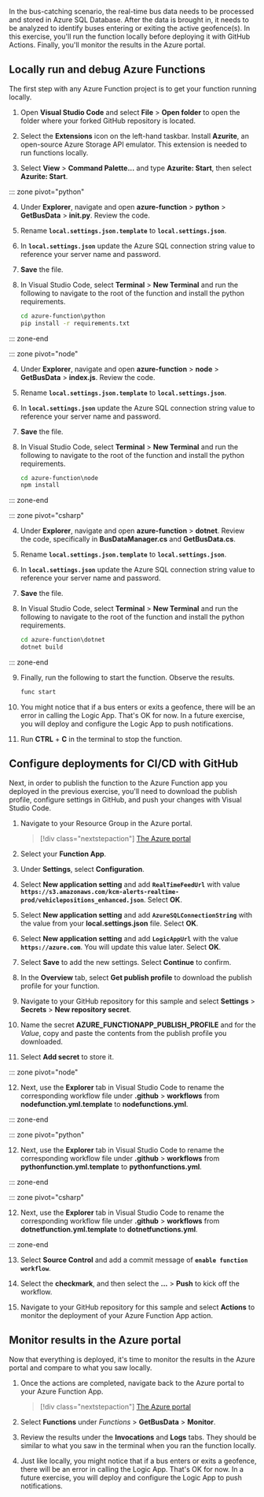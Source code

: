 In the bus-catching scenario, the real-time bus data needs to be processed and stored in Azure SQL Database. After the data is brought in, it needs to be analyzed to identify buses entering or exiting the active geofence(s). In this exercise, you'll run the function locally before deploying it with GitHub Actions. Finally, you'll monitor the results in the Azure portal.

## Locally run and debug Azure Functions

The first step with any Azure Function project is to get your function running locally.

1. Open **Visual Studio Code** and select **File** > **Open folder** to open the folder where your forked GitHub repository is located.

2. Select the **Extensions** icon on the left-hand taskbar. Install **Azurite**, an open-source Azure Storage API emulator. This extension is needed to run functions locally.

3. Select **View** > **Command Palette...** and type **Azurite: Start**, then select **Azurite: Start**.

::: zone pivot="python"

4. Under **Explorer**, navigate and open **azure-function** > **python** > **GetBusData** > **__init__.py**. Review the code.

5. Rename **`local.settings.json.template`** to **`local.settings.json`**.

6. In **`local.settings.json`** update the Azure SQL connection string value to reference your server name and password.

7. **Save** the file.

8. In Visual Studio Code, select **Terminal** > **New Terminal** and run the following to navigate to the root of the function and install the python requirements.

    ```cmd
    cd azure-function\python
    pip install -r requirements.txt
    ```

::: zone-end

::: zone pivot="node"

4. Under **Explorer**, navigate and open **azure-function** > **node** > **GetBusData** > **index.js**. Review the code.

5. Rename **`local.settings.json.template`** to **`local.settings.json`**.

6. In **`local.settings.json`** update the Azure SQL connection string value to reference your server name and password.

7. **Save** the file.

8. In Visual Studio Code, select **Terminal** > **New Terminal** and run the following to navigate to the root of the function and install the python requirements.

    ```cmd
    cd azure-function\node
    npm install
    ```

::: zone-end

::: zone pivot="csharp"

4. Under **Explorer**, navigate and open **azure-function** > **dotnet**. Review the code, specifically in **BusDataManager.cs** and **GetBusData.cs**.

5. Rename **`local.settings.json.template`** to **`local.settings.json`**.

6. In **`local.settings.json`** update the Azure SQL connection string value to reference your server name and password.

7. **Save** the file.

8. In Visual Studio Code, select **Terminal** > **New Terminal** and run the following to navigate to the root of the function and install the python requirements.

    ```cmd
    cd azure-function\dotnet
    dotnet build
    ```

::: zone-end

9. Finally, run the following to start the function. Observe the results.

    ```cmd
    func start
    ```

10. You might notice that if a bus enters or exits a geofence, there will be an error in calling the Logic App. That's OK for now. In a future exercise, you will deploy and configure the Logic App to push notifications.

11. Run **CTRL** + **C** in the terminal to stop the function.

## Configure deployments for CI/CD with GitHub

Next, in order to publish the function to the Azure Function app you deployed in the previous exercise, you'll need to download the publish profile, configure settings in GitHub, and push your changes with Visual Studio Code.

1. Navigate to your Resource Group in the Azure portal.

    > [!div class="nextstepaction"]
    > [The Azure portal](https://portal.azure.com/learn.docs.microsoft.com/?azure-portal=true)

2. Select your **Function App**.

3. Under **Settings**, select **Configuration**.

4. Select **New application setting** and add **`RealTimeFeedUrl`** with value **`https://s3.amazonaws.com/kcm-alerts-realtime-prod/vehiclepositions_enhanced.json`**. Select **OK**.

5. Select **New application setting** and add **`AzureSQLConnectionString`** with the value from your **local.settings.json** file. Select **OK**.

6. Select **New application setting** and add **`LogicAppUrl`** with the value **`https://azure.com`**. You will update this value later. Select **OK**.

7. Select **Save** to add the new settings. Select **Continue** to confirm.

8. In the **Overview** tab, select **Get publish profile** to download the publish profile for your function.

9. Navigate to your GitHub repository for this sample and select **Settings** > **Secrets** > **New repository secret**.

10. Name the secret **AZURE_FUNCTIONAPP_PUBLISH_PROFILE** and for the *Value*, copy and paste the contents from the publish profile you downloaded.

11. Select **Add secret** to store it.

::: zone pivot="node"

12. Next, use the **Explorer** tab in Visual Studio Code to rename the corresponding workflow file under **.github** > **workflows** from **nodefunction.yml.template** to **nodefunctions.yml**.

::: zone-end

::: zone pivot="python"

12. Next, use the **Explorer** tab in Visual Studio Code to rename the corresponding workflow file under **.github** > **workflows** from **pythonfunction.yml.template** to **pythonfunctions.yml**.

::: zone-end

::: zone pivot="csharp"

12. Next, use the **Explorer** tab in Visual Studio Code to rename the corresponding workflow file under **.github** > **workflows** from **dotnetfunction.yml.template** to **dotnetfunctions.yml**.

::: zone-end

13. Select **Source Control** and add a commit message of **`enable function workflow`**.

14. Select the **checkmark**, and then select the **...** > **Push** to kick off the workflow.

15. Navigate to your GitHub repository for this sample and select **Actions** to monitor the deployment of your Azure Function App action.

## Monitor results in the Azure portal

Now that everything is deployed, it's time to monitor the results in the Azure portal and compare to what you saw locally.

1. Once the actions are completed, navigate back to the Azure portal to your Azure Function App.

    > [!div class="nextstepaction"]
    > [The Azure portal](https://portal.azure.com/learn.docs.microsoft.com/?azure-portal=true)

1. Select **Functions** under *Functions* > **GetBusData** > **Monitor**.

1. Review the results under the **Invocations** and **Logs** tabs. They should be similar to what you saw in the terminal when you ran the function locally.

1. Just like locally, you might notice that if a bus enters or exits a geofence, there will be an error in calling the Logic App. That's OK for now. In a future exercise, you will deploy and configure the Logic App to push notifications.
